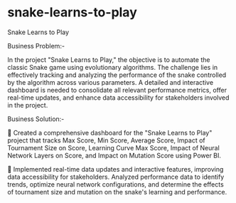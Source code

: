 # snake-learns-to-play

Snake Learns to Play 

Business Problem:- 

In the project "Snake Learns to Play," the objective is to automate the classic Snake game using evolutionary algorithms. The challenge lies in effectively tracking and analyzing the performance of the snake controlled by the algorithm across various parameters. A detailed and interactive dashboard is needed to consolidate all relevant performance metrics, offer real-time updates, and enhance data accessibility for stakeholders involved in the project.

Business Solution:-

 Created a comprehensive dashboard for the "Snake Learns to Play" project that tracks Max Score, Min Score, Average Score, Impact of Tournament Size on Score, Learning Curve Max Score, Impact of Neural Network Layers on Score, and Impact on Mutation Score using Power BI.

 Implemented real-time data updates and interactive features, improving data accessibility for stakeholders. Analyzed performance data to identify trends, optimize neural network configurations, and determine the effects of tournament size and mutation on the snake's learning and performance.
